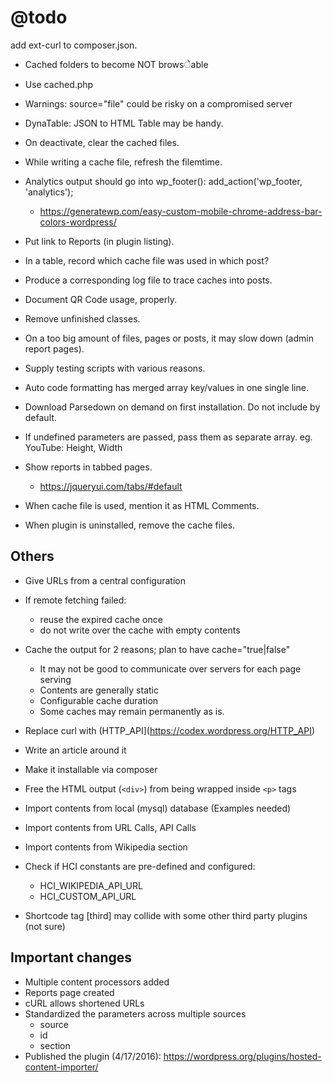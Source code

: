 # @todo

add ext-curl to composer.json.

 * Cached folders to become NOT browsेable
 * Use cached.php

 * Warnings:
	source="file" could be risky on a compromised server

 * DynaTable: JSON to HTML Table may be handy.
 * On deactivate, clear the cached files.
 * While writing a cache file, refresh the filemtime.
 * Analytics output should go into wp_footer(): add_action('wp_footer, 'analytics');
	- https://generatewp.com/easy-custom-mobile-chrome-address-bar-colors-wordpress/
 * Put link to Reports (in plugin listing).
 * In a table, record which cache file was used in which post?
 * Produce a corresponding log file to trace caches into posts.
 * Document QR Code usage, properly.
 * Remove unfinished classes.
 * On a too big amount of files, pages or posts, it may slow down (admin report pages).
 * Supply testing scripts with various reasons.
 * Auto code formatting has merged array key/values in one single line.
 * Download Parsedown on demand on first installation. Do not include by default.
 * If undefined parameters are passed, pass them as separate array.
	eg. YouTube: Height, Width
 * Show reports in tabbed pages.
	- https://jqueryui.com/tabs/#default
 * When cache file is used, mention it as HTML Comments.
 * When plugin is uninstalled, remove the cache files.


## Others

 * Give URLs from a central configuration
 * If remote fetching failed:
    - reuse the expired cache once
    - do not write over the cache with empty contents
 * Cache the output for 2 reasons; plan to have cache="true|false" 
    - It may not be good to communicate over servers for each page serving
    - Contents are generally static
    - Configurable cache duration
    - Some caches may remain permanently as is.

 * Replace curl with (HTTP_API](https://codex.wordpress.org/HTTP_API)
 * Write an article around it
 * Make it installable via composer
 * Free the HTML output (`<div>`) from being wrapped inside `<p>` tags
 * Import contents from local (mysql) database (Examples needed)
 * Import contents from URL Calls, API Calls
 * Import contents from Wikipedia section
 * Check if HCI constants are pre-defined and configured:
   - HCI_WIKIPEDIA_API_URL
   - HCI_CUSTOM_API_URL
 * Shortcode tag [third] may collide with some other third party plugins (not sure)


## Important changes

 * Multiple content processors added
 * Reports page created
 * cURL allows shortened URLs
 * Standardized the parameters across multiple sources
   - source
   - id
   - section
  * Published the plugin (4/17/2016): https://wordpress.org/plugins/hosted-content-importer/
